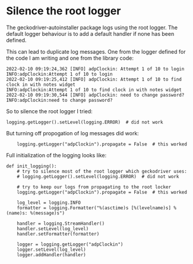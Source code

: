 # Silence the root logger

The geckodriver-autoinstaller package logs using the root logger. The default logger
behaviour is to add a default handler if none has been defined.

This can lead to duplicate log messages. One from the logger defined for the code I am
writing and one from the library code:

```
2022-02-10 09:19:24,362 [INFO] adpClockin: Attempt 1 of 10 to login
INFO:adpClockin:Attempt 1 of 10 to login
2022-02-10 09:19:25,412 [INFO] adpClockin: Attempt 1 of 10 to find clock in with notes widget
INFO:adpClockin:Attempt 1 of 10 to find clock in with notes widget
2022-02-10 09:19:30,544 [INFO] adpClockin: need to change password?
INFO:adpClockin:need to change password?
```

So to silence the root logger I tried:

```
logging.getLogger().setLevel(logging.ERROR)  # did not work
```

But turning off propogation of log messages did work:

```
    logging.getLogger("adpClockin").propagate = False  # this worked
```

Full initialization of the logging looks like:

```
def init_logging():
    # try to silence most of the root logger which geckodriver uses:
    # logging.getLogger().setLevel(logging.ERROR)  # did not work

    # try to keep our logs from propagating to the root locker
    logging.getLogger("adpClockin").propagate = False  # this worked

    log_level = logging.INFO
    formatter = logging.Formatter("%(asctime)s [%(levelname)s] %(name)s: %(message)s")

    handler = logging.StreamHandler()
    handler.setLevel(log_level)
    handler.setFormatter(formatter)

    logger = logging.getLogger("adpClockin")
    logger.setLevel(log_level)
    logger.addHandler(handler)
```
